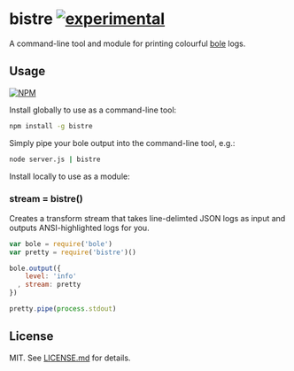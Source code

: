# bistre [![experimental](http://badges.github.io/stability-badges/dist/experimental.svg)](http://github.com/badges/stability-badges)

A command-line tool and module for printing colourful
[bole](http://github.com/rvagg/bole) logs.

## Usage

[![NPM](https://nodei.co/npm/bistre.png)](https://nodei.co/npm/bistre/)

Install globally to use as a command-line tool:

``` bash
npm install -g bistre
```

Simply pipe your bole output into the command-line tool, e.g.:

``` bash
node server.js | bistre
```

Install locally to use as a module:

### stream = bistre()

Creates a transform stream that takes line-delimted JSON logs as input and
outputs ANSI-highlighted logs for you.

``` javascript
var bole = require('bole')
var pretty = require('bistre')()

bole.output({
    level: 'info'
  , stream: pretty
})

pretty.pipe(process.stdout)
```

## License

MIT. See [LICENSE.md](http://github.com/hughsk/bistre/blob/master/LICENSE.md) for details.
